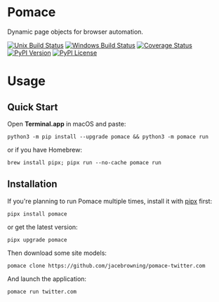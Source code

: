 # Pomace

Dynamic page objects for browser automation.

[![Unix Build Status](https://img.shields.io/travis/jacebrowning/pomace/main.svg?label=unix)](https://travis-ci.org/jacebrowning/pomace)
[![Windows Build Status](https://img.shields.io/appveyor/ci/jacebrowning/pomace/main.svg?label=window)](https://ci.appveyor.com/project/jacebrowning/pomace)
[![Coverage Status](https://img.shields.io/coveralls/jacebrowning/pomace/main.svg)](https://coveralls.io/r/jacebrowning/pomace)
[![PyPI Version](https://img.shields.io/pypi/v/pomace.svg)](https://pypi.org/project/pomace)
[![PyPI License](https://img.shields.io/pypi/l/pomace.svg)](https://pypi.org/project/pomace)

# Usage

## Quick Start

Open **Terminal.app** in macOS and paste:

```
python3 -m pip install --upgrade pomace && python3 -m pomace run
```

or if you have Homebrew:

```
brew install pipx; pipx run --no-cache pomace run
```

## Installation

If you're planning to run Pomace multiple times, install it with [pipx](https://pipxproject.github.io/pipx/) first:

```
pipx install pomace
```

or get the latest version:

```
pipx upgrade pomace
```

Then download some site models:

```
pomace clone https://github.com/jacebrowning/pomace-twitter.com
```

And launch the application:

```
pomace run twitter.com
```
